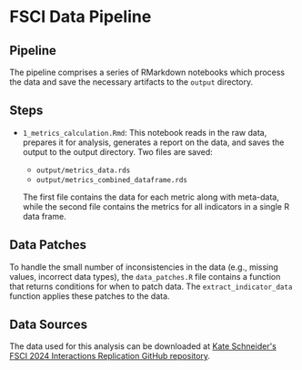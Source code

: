 # FSCI Data Pipeline

## Pipeline

The pipeline comprises a series of RMarkdown notebooks which process the data and save the necessary artifacts to the `output` directory. 

## Steps

* `1_metrics_calculation.Rmd`: This notebook reads in the raw data, prepares it for analysis, generates a report on the data, and saves the output to the output directory. Two files are saved: 
  - `output/metrics_data.rds`
  - `output/metrics_combined_dataframe.rds`
  
  The first file contains the data for each metric along with meta-data, while the second file contains the metrics for all indicators in a single R data frame.


## Data Patches

To handle the small number of inconsistencies in the data (e.g., missing values, incorrect data types), the `data_patches.R` file contains a function that returns conditions for when to patch data. The `extract_indicator_data` function applies these patches to the data.

## Data Sources

The data used for this analysis can be downloaded at [Kate Schneider's FSCI 2024 Interactions Replication GitHub repository](https://github.com/KateSchneider-FoodPol/FSCI_2024Interactions_Replication/blob/main/Output%20data/FSCI_2024.csv.gz).

